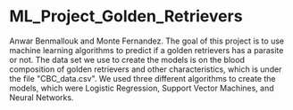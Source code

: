 # ML_Project_Golden_Retrievers
Anwar Benmallouk and Monte Fernandez.
The goal of this project is to use machine learning algorithms to predict if a golden retrievers has a parasite or not. The data set we use to create the models is on the blood composition of golden retrievers and other characteristics, which is under the file "CBC_data.csv". We used three different algorithms to create the models, which were Logistic Regression, Support Vector Machines, and Neural Networks. 
